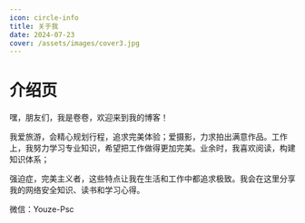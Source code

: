 ```yaml
---
icon: circle-info
title: 关于我
date: 2024-07-23
cover: /assets/images/cover3.jpg
---
```

# 介绍页

嘿，朋友们，我是卷卷，欢迎来到我的博客！

我爱旅游，会精心规划行程，追求完美体验；爱摄影，力求拍出满意作品。工作上，我努力学习专业知识，希望把工作做得更加完美。业余时，我喜欢阅读，构建知识体系；

强迫症，完美主义者，这些特点让我在生活和工作中都追求极致。我会在这里分享我的网络安全知识、读书和学习心得。

微信：Youze-Psc
